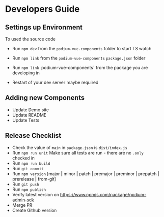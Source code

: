 # Developers Guide

## Settings up Environment

To used the source code
- Run `npm dev` from the `podium-vue-components` folder to start TS watch 
- Run `npm link` from the `podium-vue-components` `package.json` folder  
- Run `npm link `podium-vue-components`  from the package you are developing in

- Restart of your dev server maybe required

## Adding new Components
 - Update Demo site
 - Update README
 - Update Tests

## Release Checklist

- Check the value of `main` in `package.json` is `dist/index.js`
- Run `npm run unit` Make sure all tests are run - there are no `.only` checked in
- Run `npm run build`
- Run `git commit`
- Run `npm version` [major | minor | patch | premajor | preminor | prepatch | prerelease | from-git]
- Run `git push`
- Run `npm publish`
- Verify latest version on https://www.npmjs.com/package/podium-admin-sdk
- Merge PR
- Create Github version
